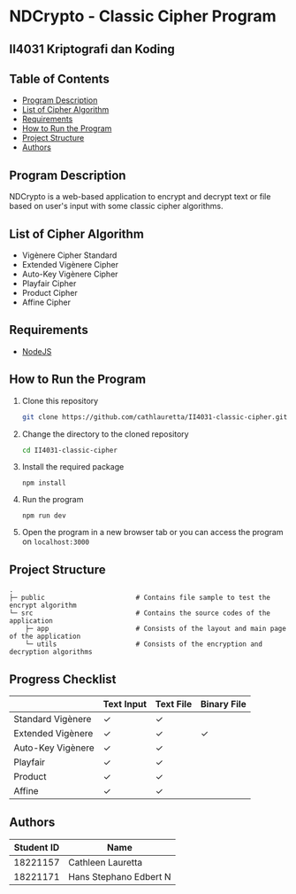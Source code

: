 # NDCrypto - Classic Cipher Program
## II4031 Kriptografi dan Koding

## Table of Contents
- [Program Description](#program-description)
- [List of Cipher Algorithm](#list-of-cipher-algorithm)
- [Requirements](#requirements)
- [How to Run the Program](#how-to-run-the-program)
- [Project Structure](#project-structure)
- [Authors](#authors)

## Program Description
NDCrypto is a web-based application to encrypt and decrypt text or file based on user's input with some classic cipher algorithms.

## List of Cipher Algorithm
- Vigènere Cipher Standard
- Extended Vigènere Cipher
- Auto-Key Vigènere Cipher
- Playfair Cipher
- Product Cipher
- Affine Cipher

## Requirements
- [NodeJS](https://nodejs.org/en/download)

## How to Run the Program
1. Clone this repository
   ```sh
   git clone https://github.com/cathlauretta/II4031-classic-cipher.git
   ```

2. Change the directory to the cloned repository
   ```sh
   cd II4031-classic-cipher
   ```

3. Install the required package
   ```
   npm install
   ```

4. Run the program
   ```
   npm run dev
   ```

5. Open the program in a new browser tab or you can access the program on ``localhost:3000``


## Project Structure
    .
    ├─ public                       # Contains file sample to test the encrypt algorithm
    └─ src                          # Contains the source codes of the application
        ├─ app                      # Consists of the layout and main page of the application
        └─ utils                    # Consists of the encryption and decryption algorithms

## Progress Checklist
| | Text Input | Text File | Binary File |
|---|---|---|---|
| Standard Vigènere | &check; | &check; | |
| Extended Vigènere | &check; | &check; | &check; |
| Auto-Key Vigènere | &check; | &check; | |
| Playfair | &check; | &check; | |
| Product | &check; | &check; | |
| Affine | &check; | &check; | |

## Authors
| Student ID | Name |
|-----|----|
| 18221157 | Cathleen Lauretta |
| 18221171 | Hans Stephano Edbert N |